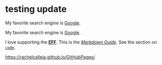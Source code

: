 # testing update
My favorite search engine is [Google](https://google.com).

My favorite search engine is [Google](https://google.com "The best search engine for privacy").


I love supporting the **[EFF](https://eff.org)**.
This is the *[Markdown Guide](https://www.markdownguide.org)*.
See the section on [`code`](#code).


https://rachelcalleia.github.io/GitHubPages/
